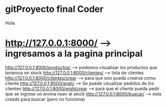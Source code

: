 # gitProyecto final Coder
Hola
# http://127.0.0.1:8000/ --> ingresamos a la pagina principal 
 http://127.0.0.1:8000/productos/ --> podemos visualizar los productos que tenemos en stock
 http://127.0.0.1:8000/clientes/ --> lista de clientes 
 http://127.0.0.1:8000/clientes/crear --> para que uno pueda crearse como cliente 
 http://127.0.0.1:8000/wish/ --> Se puede visualizar pedidos de los clientes 
 http://127.0.0.1:8000/wish/crear --> para que el cliente pueda pedir que se ingrese un aroma nuev al stock
http://127.0.0.1:8000/buscar/ --> esta creado para buscar (pero no funciona)